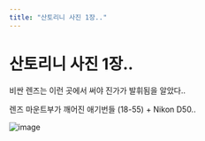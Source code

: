 ```yaml
---
title: "산토리니 사진 1장.."
---
```

# 산토리니 사진 1장..

비싼 렌즈는 이런 곳에서 써야 진가가 발휘됨을 알았다..

렌즈 마운트부가 깨어진 애기번들 (18-55) + Nikon D50..

![image](d43244342e02e49d251779379540d880.png)




